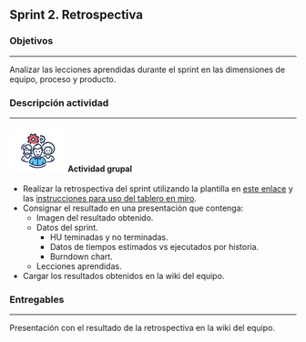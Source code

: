 ## Sprint 2. Retrospectiva

### Objetivos

---

Analizar las lecciones aprendidas durante el sprint en las dimensiones de equipo, proceso y producto.


### Descripción actividad

---

#### ![](./../../../assets/images/grupo.png) Actividad grupal

* Realizar la retrospectiva del sprint utilizando la plantilla en [este enlace](https://miro.com/app/board/o9J_l4-775o=/) y las [instrucciones para uso del tablero en miro](http://misovirtual.virtual.uniandes.edu.co/codelabs/miro/index.html#0). 
* Consignar el resultado en una presentación que contenga:
  * Imagen del resultado obtenido.
  * Datos del sprint.
    * HU teminadas y no terminadas.
    * Datos de tiempos estimados vs ejecutados por historia.
    * Burndown chart.
  * Lecciones aprendidas.
* Cargar los resultados obtenidos en la wiki del equipo.


### Entregables

---
Presentación con el resultado de la retrospectiva en la wiki del equipo.

